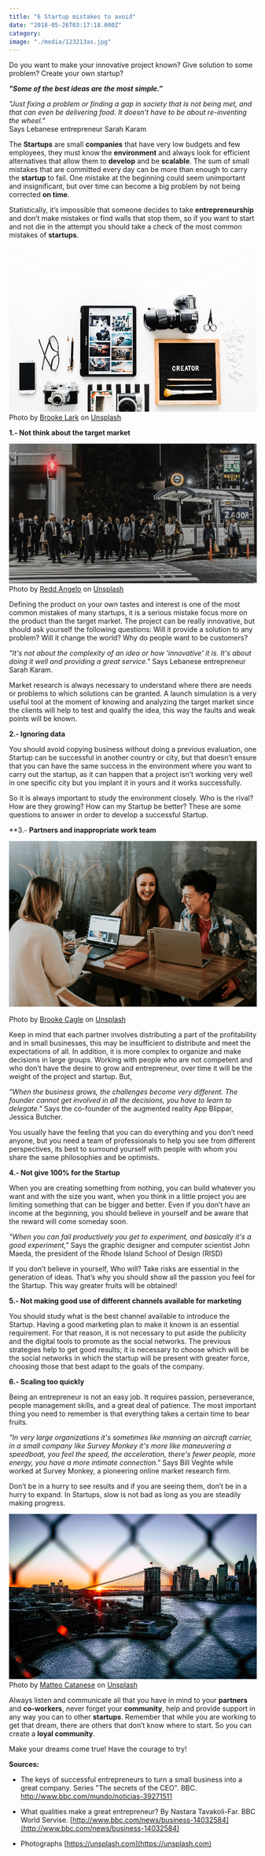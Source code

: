 ```yaml
---
title: "6 Startup mistakes to avoid"
date: "2018-05-26T03:17:18.000Z"
category: 
image: "./media/123213as.jpg"
---
```


<title-6 align="centered">Do you want to make your innovative project known? Give solution to some problem? Create your own startup?</title-6>

<title-6 align="centered">**_"Some of the best ideas are the most simple.”_**</title-6>

<title-6 align="centered">_"Just fixing a problem or finding a gap in society that is not being met, and that can even be delivering food. It doesn't have to be about re-inventing the wheel."_  
Says Lebanese entrepreneur Sarah Karam</title-6>


The **Startups** are small **companies** that have very low budgets and few employees, they must know the **environment** and always look for efficient alternatives that allow them to **develop** and be **scalable**. The sum of small mistakes that are committed every day can be more than enough to carry the **startup** to fail. One mistake at the beginning could seem unimportant and insignificant, but over time can become a big problem by not being corrected **on time**.

Statistically, it’s impossible that someone decides to take **entrepreneurship** and don’t make mistakes or find walls that stop them, so if you want to start and not die in the attempt you should take a check of the most common mistakes of **startups**. 

![](./media/startup312321.png)
<credits>Photo by [Brooke Lark](https://unsplash.com/photos/cqOZcjOOmRw?utm_source=unsplash&utm_medium=referral&utm_content=creditCopyText) on [Unsplash](https://unsplash.com/?utm_source=unsplash&utm_medium=referral&utm_content=creditCopyText)
</credits>


**1.- Not think about the target market** 

![](./media/asdasdas3243.png)
<credits>Photo by [Redd Angelo](https://unsplash.com/photos/oqVT4J_ps0Y?utm_source=unsplash&utm_medium=referral&utm_content=creditCopyText) on [Unsplash](https://unsplash.com/?utm_source=unsplash&utm_medium=referral&utm_content=creditCopyText)</credits>

Defining the product on your own tastes and interest is one of the most common mistakes of many startups, it is a serious mistake focus more on the product than the target market. The project can be really innovative, but should ask yourself the following questions: Will it provide a solution to any problem? Will it change the world? Why do people want to be customers? 

_"It's not about the complexity of an idea or how 'innovative' it is. It's about doing it well and providing a great service."_ Says Lebanese entrepreneur Sarah Karam. 

Market research is always necessary to understand where there are needs or problems to which solutions can be granted. A launch simulation is a very useful tool at the moment of knowing and analyzing the target market since the clients will help to test and qualify the idea, this way the faults and weak points will be known. 

**2.- Ignoring data** 

You should avoid copying business without doing a previous evaluation, one Startup can be successful in another country or city, but that doesn’t ensure that you can have the same success in the environment where you want to carry out the startup, as it can happen that a project isn’t working very well in one specific city but you implant it in yours and it works successfully. 

So it is always important to study the environment closely. Who is the rival? How are they growing? How can my Startup be better? These are some questions to answer in order to develop a successful Startup. 

**3.- **Partners and inappropriate work team** 

![](./media/startup555555.png)

<credits>Photo by [Brooke Cagle](https://unsplash.com/photos/g1Kr4Ozfoac?utm_source=unsplash&utm_medium=referral&utm_content=creditCopyText) on [Unsplash](https://unsplash.com/?utm_source=unsplash&utm_medium=referral&utm_content=creditCopyText)</credits>

Keep in mind that each partner involves distributing a part of the profitability and in small businesses, this may be insufficient to distribute and meet the expectations of all. In addition, it is more complex to organize and make decisions in large groups. Working with people who are not competent and who don’t have the desire to grow and entrepreneur, over time it will be the weight of the project and startup. But,

_"When the business grows, the challenges become very different. The founder cannot get involved in all the decisions, you have to learn to delegate."_ Says the co-founder of the augmented reality App Blippar, Jessica Butcher.

You usually have the feeling that you can do everything and you don’t need anyone, but you need a team of professionals to help you see from different perspectives, its best to surround yourself with people with whom you share the same philosophies and be optimists. 

**4.- Not give 100% for the Startup** 

When you are creating something from nothing, you can build whatever you want and with the size you want, when you think in a little project you are limiting something that can be bigger and better. Even if you don’t have an income at the beginning, you should believe in yourself and be aware that the reward will come someday soon.

_"When you can fail productively you get to experiment, and basically it's a good experiment,"_ Says the graphic designer and computer scientist John Maeda, the president of the Rhode Island School of Design (RISD)

If you don’t believe in yourself, Who will? Take risks are essential in the generation of ideas. That’s why you should show all the passion you feel for the Startup. This way greater fruits will be obtained! 

**5.- Not making good use of different channels available for marketing** 

You should study what is the best channel available to introduce the Startup. Having a good marketing plan to make it known is an essential requirement. For that reason, it is not necessary to put aside the publicity and the digital tools to promote as the social networks. The previous strategies help to get good results; it is necessary to choose which will be the social networks in which the startup will be present with greater force, choosing those that best adapt to the goals of the company. 

**6.- Scaling too quickly** 

Being an entrepreneur is not an easy job. It requires passion, perseverance, people management skills, and a great deal of patience. The most important thing you need to remember is that everything takes a certain time to bear fruits.

_"In very large organizations it's sometimes like manning an aircraft carrier, in a small company like Survey Monkey it's more like maneuvering a speedboat, you feel the speed, the acceleration, there's fewer people, more energy, you have a more intimate connection."_ Says Bill Veghte while worked at Survey Monkey, a pioneering online market research firm.

Don’t be in a hurry to see results and if you are seeing them, don’t be in a hurry to expand. In Startups, slow is not bad as long as you are steadily making progress. 

![](./media/startup44444444.png)
<credits>Photo by [Matteo Catanese](https://unsplash.com/photos/ZVolF5GVmlw?utm_source=unsplash&utm_medium=referral&utm_content=creditCopyText) on [Unsplash](https://unsplash.com/?utm_source=unsplash&utm_medium=referral&utm_content=creditCopyText)</credits>

Always listen and communicate all that you have in mind to your **partners** and **co-workers**, never forget your **community**, help and provide support in any way you can to other **startups**. Remember that while you are working to get that dream, there are others that don’t know where to start. So you can create a **loyal community**.

<title-4 align=centered>Make your dreams come true! Have the courage to try!</title-4>

**Sources:**

*   The keys of successful entrepreneurs to turn a small business into a great company. Series "The secrets of the CEO". BBC. http://www.bbc.com/mundo/noticias-39271511  

*   What qualities make a great entrepreneur? By Nastara Tavakoli-Far. BBC World Servise. [http://www.bbc.com/news/business-14032584](http://www.bbc.com/news/business-14032584)  

*   Photographs [https://unsplash.com](https://unsplash.com)